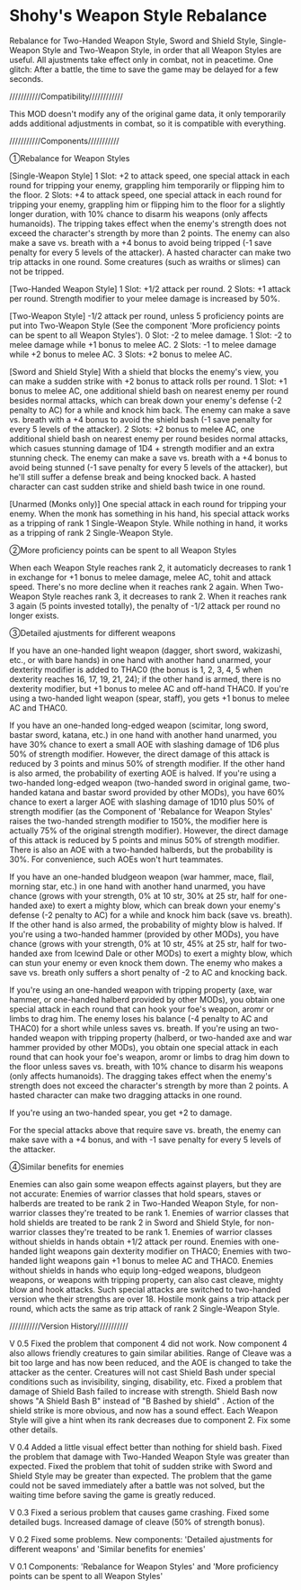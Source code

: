 # Shohy's Weapon Style Rebalance

Rebalance for Two-Handed Weapon Style, Sword and Shield Style, Single-Weapon Style and Two-Weapon Style, in order that all Weapon Styles are useful.
All ajustments take effect only in combat, not in peacetime.
One glitch: After a battle, the time to save the game may be delayed for a few seconds.


///////////Compatibility////////////

This MOD doesn't modify any of the original game data, it only temporarily adds additional adjustments in combat, so it is compatible with everything.

///////////Components///////////

①Rebalance for Weapon Styles

[Single-Weapon Style]
1 Slot: +2 to attack speed, one special attack in each round for tripping your enemy, grappling him temporarily or flipping him to the floor. 
2 Slots: +4 to attack speed, one special attack in each round for tripping your enemy, grappling him or flipping him to the floor for a slightly longer duration, with 10% chance to disarm his weapons (only affects humanoids). 
The tripping takes effect when the enemy's strength does not exceed the character's strength by more than 2 points. The enemy can also make a save vs. breath with a +4 bonus to avoid being tripped (-1 save penalty for every 5 levels of the attacker).
A hasted character can make two trip attacks in one round.
Some creatures (such as wraiths or slimes) can not be tripped.

[Two-Handed Weapon Style]
1 Slot: +1/2 attack per round.
2 Slots: +1 attack per round.
Strength modifier to your melee damage is increased by 50%.

[Two-Weapon Style]
-1/2 attack per round, unless 5 proficiency points are put into Two-Weapon Style (See the component 'More proficiency points can be spent to all Weapon Styles').
0 Slot: -2 to melee damage.
1 Slot: -2 to melee damage while +1 bonus to melee AC.
2 Slots: -1 to melee damage while +2 bonus to melee AC.
3 Slots: +2 bonus to melee AC.

[Sword and Shield Style]
With a shield that blocks the enemy's view, you can make a sudden strike with +2 bonus to attack rolls per round.
1 Slot: +1 bonus to melee AC, one additional shield bash on nearest enemy per round besides normal attacks, which can break down your enemy's defense (-2 penalty to AC) for a while and knock him back. The enemy can make a save vs. breath with a +4 bonus to avoid the shield bash (-1 save penalty for every 5 levels of the attacker).
2 Slots: +2 bonus to melee AC, one additional shield bash on nearest enemy per round besides normal attacks, which casues stunning damage of 1D4 + strength modifier and an extra stunning check.  The enemy can make a save vs. breath with a +4 bonus to avoid being stunned (-1 save penalty for every 5 levels of the attacker), but he'll still suffer a defense break and being knocked back.
A hasted character can cast sudden strike and shield bash twice in one round.

[Unarmed (Monks only)]
One special attack in each round for tripping your enemy. When the monk has something in his hand, his special attack works as a tripping of rank 1 Single-Weapon Style. While nothing in hand, it works as a tripping of rank 2 Single-Weapon Style.


②More proficiency points can be spent to all Weapon Styles

When each Weapon Style reaches rank 2, it automaticly decreases to rank 1 in exchange for +1 bonus to melee damage, melee AC, tohit and attack speed. There's no more decline when it reaches rank 2 again.
When Two-Weapon Style reaches rank 3, it decreases to rank 2. When it reaches rank 3 again (5 points invested totally), the penalty of -1/2 attack per round no longer exists.


③Detailed ajustments for different weapons

If you have an one-handed light weapon (dagger, short sword, wakizashi, etc., or with bare hands) in one hand with another hand unarmed, your dexterity modifier is added to THAC0 (the bonus is 1, 2, 3, 4, 5 when dexterity reaches 16, 17, 19, 21, 24); if the other hand is armed, there is no dexterity modifier, but +1 bonus to melee AC and off-hand THAC0. 
If you're using a two-handed light weapon (spear, staff), you gets +1 bonus to melee AC and THAC0.

If you have an one-handed long-edged weapon (scimitar, long sword, bastar sword, katana, etc.) in one hand with another hand unarmed, you have 30% chance to exert a small AOE with slashing damage of 1D6 plus 50% of strength modifier. However, the direct damage of this attack is reduced by 3 points and minus 50% of strength modifier. If the other hand is also armed, the probability of exerting AOE is halved. 
If you're using a two-handed long-edged weapon (two-handed sword in original game, two-handed katana and bastar sword provided by other MODs),  you have 60% chance to exert a larger AOE with slashing damage of 1D10 plus 50% of strength modifier (as the Component of 'Rebalance for Weapon Styles' raises the two-handed strength modifier to 150%, the modifier here is actually 75% of the original strength modifier). However, the direct damage of this attack is reduced by 5 points and minus 50% of strength modifier.
There is also an AOE with a two-handed halberds, but the probability is 30%.
For convenience, such AOEs won't hurt teammates.

If you have an one-handed bludgeon weapon (war hammer, mace, flail, morning star, etc.) in one hand with another hand unarmed, you have chance (grows with your strength, 0% at 10 str, 30% at 25 str, half for one-handed axe) to exert a mighty blow, which can break down your enemy's defense (-2 penalty to AC) for a while and knock him back (save vs. breath). If the other hand is also armed, the probability of mighty blow is halved. 
If you're using a two-handed hammer (provided by other MODs), you have chance (grows with your strength, 0% at 10 str, 45% at 25 str, half for two-handed axe from Icewind Dale or other MODs) to exert a mighty blow, which can stun your enemy or even knock them down. The enemy who makes a save vs. breath only suffers a short penalty of -2 to AC and knocking back.

If you're using an one-handed weapon with tripping property (axe, war hammer, or one-handed halberd provided by other MODs), you obtain one special attack in each round that can hook your foe's weapon, aromr or limbs to drag him. The enemy loses his balance (-4 penalty to AC and THAC0) for a short while unless saves vs. breath.
If you're using an two-handed weapon with tripping property (halberd, or two-handed axe and war hammer provided by other MODs), you obtain one special attack in each round that can hook your foe's weapon, aromr or limbs to drag him down to the floor unless saves vs. breath, with 10% chance to disarm his weapons (only affects humanoids). 
The dragging takes effect when the enemy's strength does not exceed the character's strength by more than 2 points.
A hasted character can make two dragging attacks in one round.

If you're using an two-handed spear, you get +2 to damage.

For the special attacks above that require save vs. breath, the enemy can make save with a +4 bonus, and with -1 save penalty for every 5 levels of the attacker.


④Similar benefits for enemies

Enemies can also gain some weapon effects against players, but they are not accurate: 
Enemies of warrior classes that hold spears, staves or halberds are treated to be rank 2 in Two-Handed Weapon Style, for non-warrior classes they're treated to be rank 1.
Enemies of warrior classes that hold shields are treated to be rank 2 in Sword and Shield Style, for non-warrior classes they're treated to be rank 1.
Enemies of warrior classes without shields in hands obtain +1/2 attack per round.
Enemies with one-handed light weapons gain dexterity modifier on THAC0; Enemies with two-handed light weapons gain +1 bonus to melee AC and THAC0.
Enemies without shields in hands who equip long-edged weapons, bludgeon weapons, or weapons with tripping property, can also cast cleave, mighty blow and hook attacks. Such special attacks are switched to two-handed version whe their strengths are over 18.
Hostile monk gains a trip attack per round, which acts the same as trip attack of rank 2 Single-Weapon Style.


///////////Version History///////////

V 0.5
Fixed the problem that component 4 did not work. Now component 4 also allows friendly creatures to gain similar abilities. 
Range of Cleave was a bit too large and has now been reduced, and the AOE is changed to take the attacker as the center.
Creatures will not cast Shield Bash under special conditions such as invisibility, singing, disability, etc. 
Fixed a problem that damage of Shield Bash failed to increase with strength. 
Shield Bash now shows "A Shield Bash B" instead of "B Bashed by shield" .
Action of the shield strike is more obvious, and now has a sound effect.
Each Weapon Style will give a hint when its rank decreases due to component 2. 
Fix some other details.

V 0.4
Added a little visual effect better than nothing for shield bash.
Fixed the problem that damage with Two-Handed Weapon Style was greater than expected.
Fixed the problem that tohit of sudden strike with Sword and Shield Style may be greater than expected.
The problem that the game could not be saved immediately after a battle was not solved, but the waiting time before saving the game is greatly reduced.

V 0.3
Fixed a serious problem that causes game crashing. 
Fixed some detailed bugs. 
Increased damage of cleave (50% of strength bonus).

V 0.2
Fixed some problems. 
New components: 'Detailed ajustments for different weapons' and 'Similar benefits for enemies'

V 0.1
Components: 'Rebalance for Weapon Styles' and 'More proficiency points can be spent to all Weapon Styles'